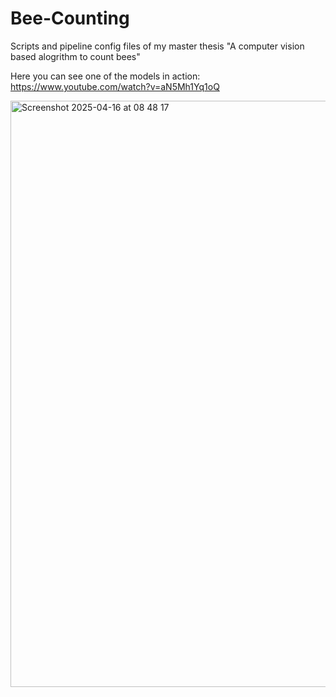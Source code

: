 # Bee-Counting

Scripts and pipeline config files of my master thesis "A computer vision based alogrithm to count bees"

Here you can see one of the models in action: https://www.youtube.com/watch?v=aN5Mh1Yq1oQ

<img width="938" alt="Screenshot 2025-04-16 at 08 48 17" src="https://github.com/user-attachments/assets/73ca678c-c886-40c0-a2a8-79d1c84cda30" />


